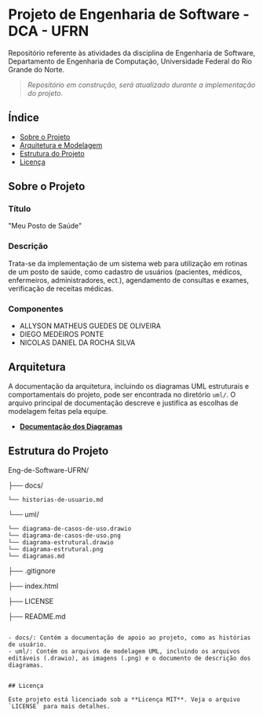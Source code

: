 # Projeto de Engenharia de Software - DCA - UFRN

Repositório referente às atividades da disciplina de Engenharia de Software, Departamento de Engenharia de Computação, Universidade Federal do Rio Grande do Norte.

> *Repositório em construção, será atualizado durante a implementação do projeto.*

## Índice

- [Sobre o Projeto](#sobre-o-projeto)
- [Arquitetura e Modelagem](#arquitetura-e-modelagem)
- [Estrutura do Projeto](#estrutura-do-projeto)
- [Licença](#licença)

## Sobre o Projeto

### Título
"Meu Posto de Saúde"

### Descrição
Trata-se da implementação de um sistema web para utilização em rotinas de um posto de saúde, como cadastro de usuários (pacientes, médicos, enfermeiros, administradores, ect.), agendamento de consultas e exames, verificação de receitas médicas.

### Componentes
- ALLYSON MATHEUS GUEDES DE OLIVEIRA
- DIEGO MEDEIROS PONTE
- NICOLAS DANIEL DA ROCHA SILVA

## Arquitetura

A documentação da arquitetura, incluindo os diagramas UML estruturais e comportamentais do projeto, pode ser encontrada no diretório `uml/`. O arquivo principal de documentação descreve e justifica as escolhas de modelagem feitas pela equipe.

* **[Documentação dos Diagramas](./uml/diagramas.md)**

## Estrutura do Projeto
Eng-de-Software-UFRN/

├── docs/

    └── historias-de-usuario.md
    
└── uml/

    └── diagrama-de-casos-de-uso.drawio
    └── diagrama-de-casos-de-uso.png
    └── diagrama-estrutural.drawio
    └── diagrama-estrutural.png
    └── diagramas.md
    
├── .gitignore

├── index.html

├── LICENSE

├── README.md


```

- docs/: Contém a documentação de apoio ao projeto, como as histórias de usuário.
- uml/: Contém os arquivos de modelagem UML, incluindo os arquivos editáveis (.drawio), as imagens (.png) e o documento de descrição dos diagramas.


## Licença

Este projeto está licenciado sob a **Licença MIT**. Veja o arquivo `LICENSE` para mais detalhes.


